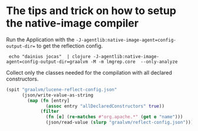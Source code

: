 # The tips and trick on how to setup the native-image compiler

Run the Application with the `-J-agentlib:native-image-agent=config-output-dir=` to get the reflection config.

```shell
 echo "dainius jocas"  | clojure -J-agentlib:native-image-agent=config-output-dir=graalvm -M -m lmgrep.core  --only-analyze
```

Collect only the classes needed for the compilation with all declared constructors.

```clojure
(spit "graalvm/lucene-reflect-config.json"
      (json/write-value-as-string
        (map (fn [entry]
               (assoc entry "allDeclaredConstructors" true))
             (filter
               (fn [e] (re-matches #"org.apache.*" (get e "name")))
               (json/read-value (slurp "graalvm/reflect-config.json"))))))
```
